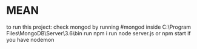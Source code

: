 # MEAN
to run this project: 
  check mongod by running #mongod inside C:\Program Files\MongoDB\Server\3.6\bin
  run npm i
  run node server.js or npm start if you have nodemon
